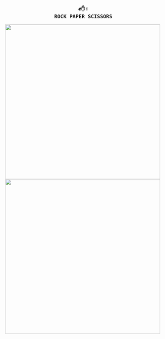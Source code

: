 <h3 align="center">
    <samp>
        <b>
            <a>
               ✊✋✌️
                <br>
                ROCK PAPER SCISSORS
            </a>
        </b>
    <samp/>
</h3>
    
<img width="500" height="500" src="https://github.com/FloWinkler/roshambo-game-bootcamp/assets/135036974/ca4abcaa-c8d4-4388-9a21-a525c125dfe6" align="center"     />
<img width="500" height="500" src="https://github.com/FloWinkler/roshambo-game-bootcamp/assets/135036974/0146aeda-a4b4-4343-aa08-c65a75079215" align="center"     /><br><br>




